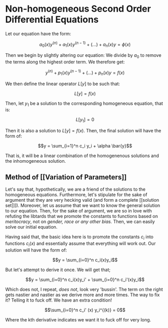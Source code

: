 # Non-homogeneous Second Order Differential Equations

Let our equation have the form:

$$a_0(x)y^{(n)} + a_1(x)y^{(n-1)} + (...) + a_n(x) y = \phi(x)$$

Then we begin by slightly altering our equation: We divide by $a_0$ to remove the terms along the highest order term. We therefore get:


$$y^{(n)} + p_1(x)y^{(n-1)} + (...) + p_n(x) y = f(x)$$

We then define the linear operator $L[y]$ to be such that:

$$L[y] = f(x)$$

Then, let $y_1$ be a solution to the corresponding homogeneous equation, that is:

$$L[y_1] = 0$$

Then it is also a solution to $L[y] = f(x)$. Then, the final solution will have the form of:

$$y = \sum_{i=1}^n c_i y_i + \alpha \bar{y}$$

That is, it will be a linear combination of the homogenenous solutions and the inhomogeneous solution. 


## Method of [[Variation of Parameters]]
Let's say that, hypothetically, we are a friend of the solutions to the homogeneous equations. Furthermore, let's stipulate for the sake of argument that they are very hecking valid (and form a complete [[solution set|]]). Moreover, let us assume that we want to know the general solution to our equation. Then, for the sake of argument, we are so in love with refuting the libtards that we promote the constants to functions based on *meritocracy*, not on *gender, race or any other bias.* Then, we can easily solve our initial equation.

Having said that, the basic idea here is to promote the constants $c_i$ into functions $c_i(x)$ and essentially assume that everything will work out. Our solution will have the form of:

$$y = \sum_{i=0}^n c_i(x)y_i$$
  
But let's attempt to derive it once. We will get that;

$$y =  \sum_{i=0}^n c_i(x)y_i' + \sum_{i=0}^n c_i'(x)y_i$$

Which does not, I repeat, *does not*, look very 'bussin'. The term on the right gets nastier and nastier as we derive more and more times. The way to fix it? Telling it to fuck off. We have an extra condition!

$$\sum_{i=0}^n c_i' (x) y_i^{(k)} = 0$$

Where the kth derivative indicates we want it to fuck off for very long.

